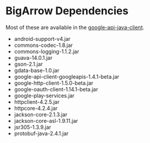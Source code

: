 BigArrow Dependencies
=====================

Most of these are available in the [google-api-java-client](http://code.google.com/p/google-api-java-client/).

+ android-support-v4.jar                       
+ commons-codec-1.8.jar  
+ commons-logging-1.1.2.jar                      
+ guava-14.0.1.jar
+ gson-2.1.jar
+ gdata-base-1.0.jar      
+ google-api-client-googleapis-1.4.1-beta.jar
+ google-http-client-1.5.0-beta.jar
+ google-oauth-client-1.14.1-beta.jar
+ google-play-services.jar
+ httpclient-4.2.5.jar
+ httpcore-4.2.4.jar                          
+ jackson-core-2.1.3.jar
+ jackson-core-asl-1.9.11.jar         
+ jsr305-1.3.9.jar      
+ protobuf-java-2.4.1.jar
